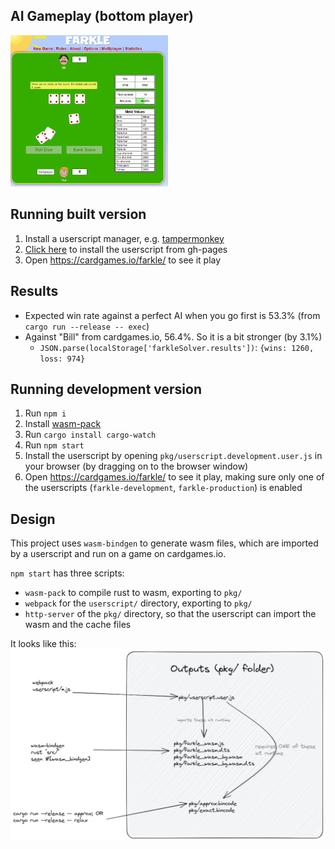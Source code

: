 

## AI Gameplay (bottom player)
<img src="docs/gameplay.gif" width="50%" alt="gameplay" />

## Running built version
1. Install a userscript manager, e.g. [tampermonkey](https://chrome.google.com/webstore/detail/tampermonkey/dhdgffkkebhmkfjojejmpbldmpobfkfo?hl=en)
2. [Click here](https://github.com/domsleee/farkle/raw/gh-pages/userscript.user.js) to install the userscript from gh-pages
3. Open https://cardgames.io/farkle/ to see it play

## Results
* Expected win rate against a perfect AI when you go first is 53.3% (from `cargo run --release -- exec`)
* Against "Bill" from cardgames.io, 56.4%. So it is a bit stronger (by 3.1%)
  * `JSON.parse(localStorage['farkleSolver.results'])`: `{wins: 1260, loss: 974}`

## Running development version
1. Run `npm i`
2. Install [wasm-pack](https://rustwasm.github.io/wasm-pack/installer/)
3. Run `cargo install cargo-watch`
4. Run `npm start`
5. Install the userscript by opening `pkg/userscript.development.user.js` in your browser (by dragging on to the browser window)
6. Open https://cardgames.io/farkle/ to see it play, making sure only one of the userscripts (`farkle-development`, `farkle-production`) is enabled

## Design
This project uses `wasm-bindgen` to generate wasm files, which are imported by a userscript and run on a game on cardgames.io.

`npm start` has three scripts:
* `wasm-pack` to compile rust to wasm, exporting to `pkg/`
* `webpack` for the `userscript/` directory, exporting to `pkg/`
* `http-server` of the `pkg/` directory, so that the userscript can import the wasm and the cache files

It looks like this:
![outputs](docs/outputs.png)
